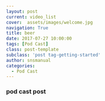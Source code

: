 ```yaml
---
layout: post
current: video_list
cover:  assets/images/welcome.jpg
navigation: True
title: beer
date: 2017-07-27 10:00:00
tags: [Pod Cast]
class: post-template
subclass: 'post tag-getting-started'
author: snsmanual
categories:
  - Pod Cast
---
```


### pod cast post